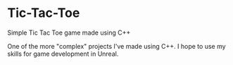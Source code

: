 # Tic-Tac-Toe
Simple Tic Tac Toe game made using C++

One of the more "complex" projects I've made using C++.
I hope to use my skills for game development in Unreal.
